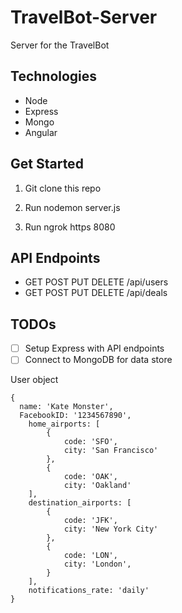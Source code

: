 # TravelBot-Server

Server for the TravelBot

## Technologies

- Node
- Express
- Mongo
- Angular

## Get Started

1. Git clone this repo

2. Run nodemon server.js

3. Run ngrok https 8080


## API Endpoints

- GET POST PUT DELETE /api/users
- GET POST PUT DELETE /api/deals


## TODOs

- [ ] Setup Express with API endpoints
- [ ] Connect to MongoDB for data store

User object

```
{
  name: 'Kate Monster',
  FacebookID: '1234567890',
	home_airports: [
		{
			code: 'SFO',
			city: 'San Francisco'
		},
		{
			code: 'OAK',
			city: 'Oakland'
	],
	destination_airports: [
		{
			code: 'JFK',
			city: 'New York City'
		},
		{
			code: 'LON',
			city: 'London',
		}
	],
	notifications_rate: 'daily'
}
```
